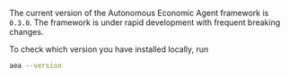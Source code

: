 The current version of the Autonomous Economic Agent framework is `0.3.0`. The framework is under rapid development with frequent breaking changes.

To check which version you have installed locally, run

```bash
aea --version
```